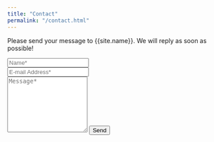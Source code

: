 ```yaml
---
title: "Contact"
permalink: "/contact.html"
---
```


<form action="https://formspree.io/f/mdobzllg" method="POST">    
<p class="mb-4">Please send your message to {{site.name}}. We will reply as soon as possible!</p>
<div class="form-group row">
<div class="col-md-6">
<input class="form-control" type="text" name="name" placeholder="Name*" required>
</div>
<div class="col-md-6">
<input class="form-control" type="email" name="_replyto" placeholder="E-mail Address*" required>
</div>
</div>
<textarea rows="8" class="form-control mb-3" name="message" placeholder="Message*" required></textarea>
<input type="hidden" name="subject" value="HackHPC Event Site Message from {{email}}">    
<input class="btn btn-success" type="submit" value="Send">
</form>
